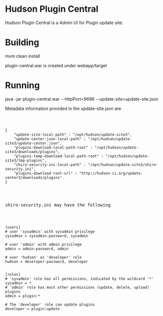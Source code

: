 Hudson Plugin Central
=====================

Hudson Plugin Central is a Admin UI for Plugin update site. 

Building
========

mvm clean install

plugin-central.war is created under webapp/target

Running
=======

java -jar plugin-central.war --httpPort=9696 --update-site=update-site.json


Metadata information provided in the update-site.json are

<pre><code>


{  
    "update-site-local-path" : "/opt/hudson/update-site3",
    "update-center-json-local-path" : "/opt/hudson/update-site3/update-center.json",
    "plugins-download-local-path-root" : "/opt/hudson/update-site3/downloads/plugins",
    "plugins-temp-download-local-path-root" : "/opt/hudson/update-site3/tmp-plugins",
    "shiro-security-ini-local-path" : "/opt/hudson/update-site3/shiro-security.ini",
    "plugins-download-root-url" : "http://hudson-ci.org/update-center3/downloads/plugins"
}

</code><pre>


shiro-security.ini may have the following

<pre><code>

[users]
# user 'sysadmin' with sysadmin privilege
sysadmin = sysadmin-password, sysadmin

# user 'admin' with admin privilege
admin = admin-password, admin

# user 'hudson' as 'developer' role
hudson = developer-password, developer


[roles]
# 'sysadmin' role has all permissions, indicated by the wildcard '*'
sysadmin = *
# 'admin' role has most other permissions (update, delete, upload) plugins
admin = plugin:*

# The 'developer' role can update plugins
developer = plugin:update

</code></pre>








 